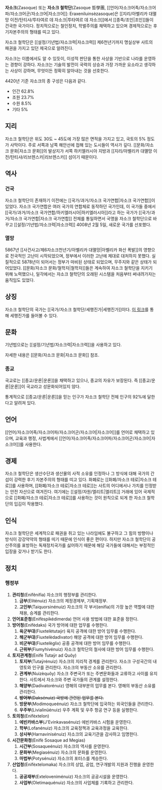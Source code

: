**자소크**(Zasoque) 또는 **자소크 철학단**(Zasoque 哲學團, [[언어/자소크어족/자소크어파/자소크어군/자소크어|자소크어]]: Eraxeniluinsèzasoque)은 [[지리/아벨리카 대멸망 이전/탄티샤/투타여르 데 자소크|투타여르 데 자소크]]에서 [[종족/조인|조인]]들이 건국한 국가이다. 정치적으로는 철인정치, 학벌주의를 채택하고 있으며 경제적으로는 후기자본주의의 형태를 띠고 있다.

자소크 철학단은 [[설정/기년법/자소크력|자소크력]] 제6천년기까지 명실상부 사트의 패권을 가지고 있던 제국으로 알려진다.

자소크는 이름에서도 알 수 있듯이, 이성적 판단을 통한 사상을 기반으로 나라를 운영하는 경향이 강하다. 자소크는 기술의 발전이 국력의 상승과 가장 가까운 요소라고 생각하는 사상이 강하며, 무엇이든 정확히 알아내는 것을 선호한다.

4420년 기준 자소크의 종 구성은 다음과 같다.
- 인간 62.8%
- 조원 23.7%
- 수원 8.5%
- 기타 5%

## 지리
자소크 철학단은 위도 30도 ~ 45도에 가장 많은 면적을 가지고 있고, 국토의 5% 정도가 사막이다. 주로 서쪽과 남쪽 해안선에 접해 있는 도시들이 역사가 깊다. [[문화/자소크 문화|자소크 문화]]의 발상지가 서쪽 하키엘러시아 지방과 [[지리/아벨리카 대멸망 이전/탄티샤/리브렌스카|리브렌스카]] 섬이기 때문이다.

## 역사

### 건국
자소크 철학단이 존재하기 이전에는 [[국가/과거/자소크 국가연합|자소크 국가연합]]이 있었다. 자소크 국가연합은 여러 국가의 연합체로 동작하던 국가인데, 이 국가들 중에서 [[국가/과거/자소크 국가연합/하키엘러시아|하키엘러시아]]라고 하는 국가가 [[국가/과거/자소크 국가연합|자소크 국가연합]] 전체를 통일하면서 국명을 자소크 철학단으로 바꾸고 [[설정/기년법/자소크력|자소크력]] 4008년 2월 5일, 새로운 국가를 선포했다.

### 멸망
5867년 [[사건사고/제6자소크천년기/아벨리카 대멸망|아벨리카 화산 폭발]]의 영향으로 전국적인 고난이 시작되었으며, 정부에서 이러한 고난에 제대로 대처하지 못했다. 실질적으로 5878년이 되어서는 정부가 마비된 상태로 되었으며, 무주지와 같은 상태가 되어있었다. [[문화/자소크 문화/철학자|철학자]]들은 계속하여 자소크 철학단을 지키기 위해 노력했으나, 일각에서는 자소크 철학단의 오래된 시스템을 처음부터 써내려가자는 움직임도 있었다.

## 상징
자소크 철학단의 국가는 [[국가/자소크 철학단/세행진가|세행진가]]이다. [이 링크](https://youtu.be/m7qG_NvaWwg?si=9O8QSJtUF_SqDEcO)를 통해 세행진가를 들어볼 수 있다.

## 문화
기년법으로는 [[설정/기년법/자소크력|자소크력]]을 사용하고 있다.

자세한 내용은 [[문화/자소크 문화|자소크 문화]] 참조.

### 종교
국교로는 [[종교/운론|운론]]을 채택하고 있으나, 종교의 자유가 보장된다. 즉 [[종교/운론|운론]]이 국교라고 성문화되어있지 않다.

통계적으로 [[종교/운론|운론]]을 믿는 인구가 자소크 철학단 전체 인구의 92%에 달한다고 알려져 있다.

## 언어
[[언어/자소크어족/자소크어파/자소크어군/자소크어|자소크어]]를 언어로 채택하고 있으며, 교육과 행정, 사법계에서 [[언어/자소크어족/자소크어파/자소크어군/자소크어|자소크어]]를 사용한다.

## 경제
자소크 철학단은 생산수단과 생산물의 사적 소유를 인정하나 그 방식에 대해 국가의 간섭이 강력한 후기 자본주의의 형태를 띠고 있다. 화폐로는 [[화폐/자소크 테로|자소크 테로]]를 사용하며, [[화폐/자소크 테로|자소크 테로]]는 사트의 어디에서나 가치를 인정받는 안전 자산으로 여겨진다. 여기에는 [[설정/자원/엘리트|엘리트]] 거래에 있어 국제적으로 [[화폐/자소크 테로|자소크 테로]]를 사용하는 것이 원칙으로 되게 한 자소크 철학단의 입김이 작용했다.

## 인식
자소크 철학단은 세계적으로 패권을 쥐고 있는 나라임에도 불구하고 그 힘의 방향이나 방식이 강강약약의 형태를 띠기 때문에 인식이 좋은 편이다. 하지만 자소크 철학단이 공산주의를 표방하는 독재정치국가를 싫어하기 때문에 해당 국가들에 대해서는 부정적인 입장을 갖거나 받기도 한다.

## 정치

### 행정부
1. **관리청**(Enifênifia) 자소크의 행정부를 관리한다.
    1. **금부**(Eliténuiz) 자소크의 제정경제부, 기획재정부.
    2. **고인부**(Taiquorsinénuiz) 자소크의 각 부서(enifia)의 가장 높은 역할에 대한 채용, 승계를 관리한다.
2. **언어표준청**(Enifèspikédimerda) 언어 사용 방법에 대한 표준을 정한다.
3. **방어청**(Enifèdaks) 국가 방어에 대한 업무를 수행한다.
    1. **육군부대**(Fiuxtelètutaÿr) 육지 공격에 대한 방어 임무를 수행한다.
    2. **해군부대**(Fiuxtelèdadivator) 해양 공격에 대한 방어 임무를 수행한다.
    3. **비군부대**(Fiuxtelèglix) 공중 공격에 대한 방어 임무를 수행한다.
    4. **근위부**(Fiumyhivénuiz) 자소크 철학단의 철사에 대한 방어 임무를 수행한다.
4. **토지관계청**(Enifè Tutaÿr ad Quôy)
    1. **토지부**(Tutaÿrénuiz) 자소크의 지리적 경계를 관리한다. 자소크 구성국간의 내 영토와 인구를 관리한다. 자소크의 부동산 소유를 관리한다.
    2. **관계부**(Nuizèquôy) 자소크 주변국가 또는 주변문화들과 교류하고 사이를 유지한다. 사트에서 자소크와 주변 국가들의 관계를 설정한다.
    3. **해양부**(Dadivatorénuiz) 영해의 대부분의 업무를 본다. 영해의 부동산 소유를 관리한다.
    4. ~~**방어부**(Daksénuiz) 국방에 관련된 업무를 본다.~~
    5. **방문부**(Modimoqueénuiz) 자소크 철학단에 입국하는 외국인들을 관리한다.
    6. **우주부**(Livialinüénuiz) 우주 계획 및 우주 항공 연구 등을 실행한다.
5. **토의청**(Enifèxtelon)
    1. **에빈카바스부**(J'Evinkavasénuiz) 에빈카바스 시험을 운영한다.
    2. **학부**(Lofanénuiz) 자소크의 교육정책과 교육과정을 교육한다.
    3. **상사부**(Harnavinisénuiz) 자소크의 교육기관을 감사하고 임명한다.
6. **시간문화청**(Enifè Sosaque ad Megias)
    1. **시간부**(Sosaqueénuiz) 자소크의 역사를 운영한다.
    2. **문화부**(Megiasénuiz) 자소크의 문화를 운영한다.
    3. **마법부**(Potysénuiz) 자소크의 포터스를 계승한다.
7. **산업청**(Enifèxtelomaka) 자소크의 상업, 공업, 연구개발의 지원과 진행을 운영한다.
    1. **공공재부**(Exteloveniménuiz) 자소크의 공공시설을 운영한다.
    2. **사업부**(Oletimaquénuiz) 자소크의 사업체를 기록하고 관리한다.
